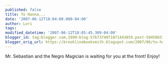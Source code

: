 ```yaml
---
published: false
title: To Hanna...
date: '2007-06-12T18:04:00.000-04:00'
author: Lori
tags: 
modified_datetime: '2007-06-12T18:05:45.309-04:00'
blogger_id: tag:blogger.com,1999:blog-5767374071871443859.post-5945665103035143514
blogger_orig_url: https://brooklinebooksmith.blogspot.com/2007/06/to-hanna.html
---
```


Mr. Sebastian and the Negro Magician is waiting for you at the front! Enjoy!